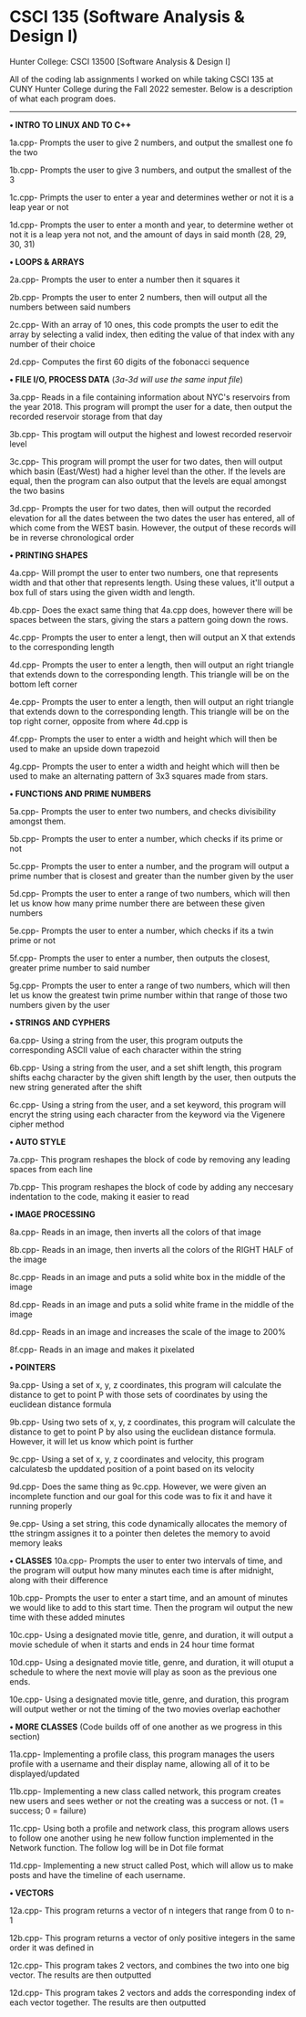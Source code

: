 # CSCI 135 (Software Analysis & Design I)

Hunter College: CSCI 13500 [Software Analysis & Design I]

All of the coding lab assignments I worked on while taking CSCI 135 at CUNY Hunter College during the Fall 2022 semester. Below is a description of what each program does.
____________________________________________________________________________________________________________________________________________________________
**• INTRO TO LINUX AND TO C++**

  1a.cpp- Prompts the user to give 2 numbers, and output the smallest one fo the two
  
  1b.cpp- Prompts the user to give 3 numbers, and output the smallest of the 3
  
  1c.cpp- Primpts the user to enter a year and determines wether or not it is a leap year or not
  
  1d.cpp- Prompts the user to enter a month and year, to determine wether ot not it is a leap yera not not, and the amount of days in said month (28, 29, 30, 31)
  

**• LOOPS & ARRAYS**

  2a.cpp- Prompts the user to enter a number then it squares it
  
  2b.cpp- Prompts the user to enter 2 numbers, then will output all the numbers between said numbers
  
  2c.cpp- With an array of 10 ones, this code prompts the user to edit the array by selecting a valid index, then editing the value of that index with any number of their choice
  
  2d.cpp- Computes the first 60 digits of the fobonacci sequence

**• FILE I/O, PROCESS DATA** (_3a-3d will use the same input file_)

  3a.cpp- Reads in a file containing information about NYC's reservoirs from the year 2018. This program will prompt the user for a date, then output the recorded reservoir storage from that day
  
  3b.cpp- This progtam will output the highest and lowest recorded reservoir level
  
  3c.cpp- This program will prompt the user for two dates, then will output which basin (East/West) had a higher level than the other. If the levels are equal, then the program can also output that the levels are equal amongst the two basins
  
  3d.cpp- Prompts the user for two dates, then will output the recorded elevation for all the dates between the two dates the user has entered, all of which come from the WEST basin. However, the output of these records will be in reverse chronological order

**• PRINTING SHAPES**

  4a.cpp- Will prompt the user to enter two numbers, one that represents width and that other that represents length. Using these values, it'll output a box full of stars using the given width and length.
  
  4b.cpp- Does the exact same thing that 4a.cpp does, however there will be spaces between the stars, giving the stars a pattern going down the rows.
  
  4c.cpp- Prompts the user to enter a lengt, then will output an X that extends to the corresponding length
  
  4d.cpp- Prompts the user to enter a length, then will output an right triangle that extends down to the corresponding length. This triangle will be on the bottom left corner
  
  4e.cpp- Prompts the user to enter a length, then will output an right triangle that extends down to the corresponding length. This triangle will be on the top right corner, opposite from where 4d.cpp is
  
  4f.cpp- Prompts the user to enter a width and height which will then be used to make an upside down trapezoid
  
  4g.cpp- Prompts the user to enter a width and height which will then be used to make an alternating pattern of 3x3 squares made from stars.

**• FUNCTIONS AND PRIME NUMBERS**

  5a.cpp- Prompts the user to enter two numbers, and checks divisibility amongst them.
  
  5b.cpp- Prompts the user to enter a number, which checks if its prime or not
  
  5c.cpp- Prompts the user to enter a number, and the program will output a prime number that is closest and greater than the number given by the user
  
  5d.cpp- Prompts the user to enter a range of two numbers, which will then let us know how many prime number there are between these given numbers
  
  5e.cpp- Prompts the user to enter a number, which checks if its a twin prime or not
  
  5f.cpp- Prompts the user to enter a number, then outputs the closest, greater prime number to said number
  
  5g.cpp- Prompts the user to enter a range of two numbers, which will then let us know the greatest twin prime number within that range of those two numbers given by the user

**• STRINGS AND CYPHERS**

  6a.cpp- Using a string from the user, this program outputs the corresponding ASCII value of each character within the string
  
  6b.cpp- Using a string from the user, and a set shift length, this program shifts eachg character by the given shift length by the user, then outputs the new string generated after the shift
  
  6c.cpp- Using a string from the user, and a set keyword, this program will encryt the string using each character from the keyword via the Vigenere cipher method
  
**• AUTO STYLE**

  7a.cpp- This program reshapes the block of code by removing any leading spaces from each line
  
  7b.cpp- This program reshapes the block of code by adding any neccesary indentation to the code, making it easier to read

**• IMAGE PROCESSING**

  8a.cpp- Reads in an image, then inverts all the colors of that image
  
  8b.cpp- Reads in an image, then inverts all the colors of the RIGHT HALF of the image
  
  8c.cpp- Reads in an image and puts a solid white box in the middle of the image
  
  8d.cpp- Reads in an image and puts a solid white frame in the middle of the image
  
  8d.cpp- Reads in an image and increases the scale of the image to 200%
  
  8f.cpp- Reads in an image and makes it pixelated

**• POINTERS**

  9a.cpp- Using a set of x, y, z coordinates, this program will calculate the distance to get to point P with those sets of coordinates by using the euclidean distance formula
  
  9b.cpp- Using two sets of x, y, z coordinates, this program will calculate the distance to get to point P by also using the euclidean distance formula. However, it will let us know which point is further
  
  9c.cpp- Using a set of x, y, z coordinates and velocity, this program calculatesb the upddated position of a point based on its velocity
  
  9d.cpp- Does the same thing as 9c.cpp. However, we were given an incomplete function and our goal for this code was to fix it and have it running properly
  
  9e.cpp- Using a set string, this code dynamically allocates the memory of tthe stringm assignes it to a pointer then deletes the memory to avoid memory leaks

**• CLASSES**
  10a.cpp- Prompts the user to enter two intervals of time, and the program will output how many minutes each time is after midnight, along with their difference

  10b.cpp- Prompts the user to enter a start time, and an amount of minutes we would like to add to this start time. Then the program wil output the new time with these added minutes

  10c.cpp- Using a designated movie title, genre, and duration, it will output a movie schedule of when it starts and ends in 24 hour time format

  10d.cpp- Using a designated movie title, genre, and duration, it will otuput a schedule to where the next movie will play as soon as the previous one ends.

  10e.cpp- Using a designated movie title, genre, and duration, this program will output wether or not the timing of the two movies overlap eachother

**• MORE CLASSES** (Code builds off of one another as we progress in this section)

  11a.cpp- Implementing a profile class, this program manages the users profile with a username and their display name, allowing all of it to be displayed/updated

  11b.cpp- Implementing a new class called network, this program creates new users and sees wether or not the creating was a success or not. (1 = success; 0 = failure)

  11c.cpp- Using both a profile and network class, this program allows users to follow one another using he new follow function implemented in the Network function. The follow log will be in Dot file format
  
  11d.cpp- Implementing a new struct called Post, which will allow us to make posts and have the timeline of each username.

**• VECTORS**

  12a.cpp- This program returns a vector of n integers that range from 0 to n-1

  12b.cpp- This program returns a vector of only positive integers in the same order it was defined in

  12c.cpp- This program takes 2 vectors, and combines the two into one big vector. The results are then outputted

  12d.cpp- This program takes 2 vectors and adds the corresponding index of each vector together. The results are then outputted

